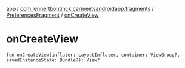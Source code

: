 [app](../../index.md) / [com.lennertbontinck.carmeetsandroidapp.fragments](../index.md) / [PreferencesFragment](index.md) / [onCreateView](./on-create-view.md)

# onCreateView

`fun onCreateView(inflater: LayoutInflater, container: ViewGroup?, savedInstanceState: Bundle?): View?`